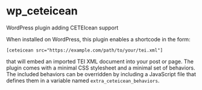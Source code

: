 # wp_ceteicean
WordPress plugin adding CETEIcean support

When installed on WordPress, this plugin enables a shortcode in the form:
```
[ceteicean src="https://example.com/path/to/your/tei.xml"]
```
that will embed an imported TEI XML document into your post or page. The plugin comes with a minimal CSS stylesheet and a minimal set of behaviors. The included behaviors can be overridden by including a JavaScript file that defines them in a variable named `extra_ceteicean_behaviors`.
